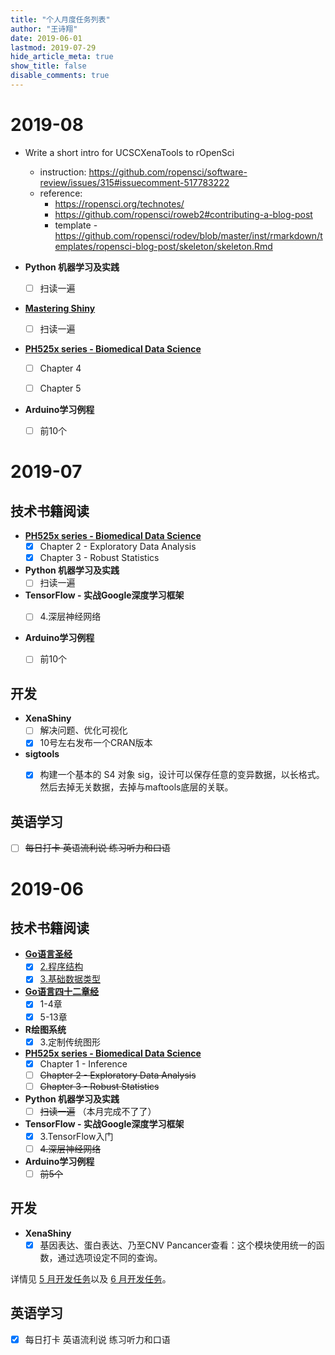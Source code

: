 ```yaml
---
title: "个人月度任务列表"
author: "王诗翔"
date: 2019-06-01
lastmod: 2019-07-29
hide_article_meta: true
show_title: false
disable_comments: true
---
```


# 2019-08

- Write a short intro for UCSCXenaTools to rOpenSci
  - instruction: <https://github.com/ropensci/software-review/issues/315#issuecomment-517783222>
  - reference:
      * https://ropensci.org/technotes/
      * https://github.com/ropensci/roweb2#contributing-a-blog-post
      * template - <https://github.com/ropensci/rodev/blob/master/inst/rmarkdown/templates/ropensci-blog-post/skeleton/skeleton.Rmd>

- **Python 机器学习及实践** 
  - [ ] 扫读一遍 

- [**Mastering Shiny**](https://mastering-shiny.org/)
  - [ ] 扫读一遍 


- [**PH525x series - Biomedical Data Science**](https://genomicsclass.github.io/book/)
  - [ ] Chapter 4 
  - [ ] Chapter 5 


- **Arduino学习例程**
  - [ ] 前10个

# 2019-07

## 技术书籍阅读

- [**PH525x series - Biomedical Data Science**](https://genomicsclass.github.io/book/)
  - [x] Chapter 2 - Exploratory Data Analysis
  - [x] Chapter 3 - Robust Statistics

- **Python 机器学习及实践** 
  - [ ] 扫读一遍 
  
- **TensorFlow - 实战Google深度学习框架**
  - [ ] 4.深层神经网络


- **Arduino学习例程**
  - [ ] 前10个


## 开发

- **XenaShiny**
  - [ ] 解决问题、优化可视化
  - [x] 10号左右发布一个CRAN版本
- **sigtools**
  - [x] 构建一个基本的 S4 对象 sig，设计可以保存任意的变异数据，以长格式。然后去掉无关数据，去掉与maftools底层的关联。
  

## 英语学习

- [ ] ~~每日打卡 英语流利说 练习听力和口语~~

# 2019-06

## 技术书籍阅读

- [**Go语言圣经**](https://books.studygolang.com/gopl-zh/)
  - [x] [2.程序结构](https://books.studygolang.com/gopl-zh/ch2/ch2.html)
  - [x] [3.基础数据类型](https://books.studygolang.com/gopl-zh/ch3/ch3.html)

- [**Go语言四十二章经**](https://www.jianshu.com/nb/29056963)
  - [x] 1-4章
  - [x] 5-13章

- **R绘图系统**
  - [x] 3.定制传统图形

- [**PH525x series - Biomedical Data Science**](https://genomicsclass.github.io/book/)
  - [x] Chapter 1 - Inference
  - [ ] ~~Chapter 2 - Exploratory Data Analysis~~
  - [ ] ~~Chapter 3 - Robust Statistics~~

- **Python 机器学习及实践** 
  - [ ] ~~扫读一遍~~ （本月完成不了了）
  
- **TensorFlow - 实战Google深度学习框架**
  - [x] 3.TensorFlow入门
  - [ ] ~~4.深层神经网络~~

- **Arduino学习例程**
  - [ ] ~~前5个~~

## 开发

- **XenaShiny**
  - [x] 基因表达、蛋白表达、乃至CNV Pancancer查看：这个模块使用统一的函数，通过选项设定不同的查询。

详情见 [5 月开发任务](https://github.com/openbiox/XenaShiny/issues/21)以及 [6 月开发任务](https://github.com/openbiox/XenaShiny/issues/26)。

## 英语学习

- [x] 每日打卡 英语流利说 练习听力和口语
